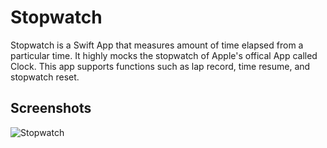 Stopwatch
==========
Stopwatch is a Swift App that measures amount of time elapsed from a particular time. It highly mocks the stopwatch of Apple's offical App called Clock. This app supports functions such as lap record, time resume, and stopwatch reset.

## Screenshots
![Stopwatch](https://github.com/soapyigu/30SwiftProjects/blob/master/Project%2003%20-%20Stopwatch/Stopwatch.gif)
